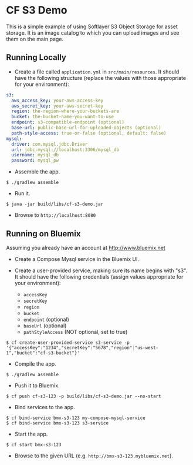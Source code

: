 # CF S3 Demo

This is a simple example of using Softlayer S3 Object Storage for asset storage. It is an image catalog to which you can upload images and see them on the main page.

## Running Locally

* Create a file called `application.yml` in `src/main/resources`. It should have the following structure (replace the values with those appropriate for your environment):

```yaml
s3:
  aws_access_key: your-aws-access-key
  aws_secret_key: your-aws-secret-key
  region: the-region-where-your-buckets-are
  bucket: the-bucket-name-you-want-to-use
  endpoint: s3-compatible-endpoint (optional)
  base-url: public-base-url-for-uploaded-objects (optional)
  path-style-access: true-or-false (optional, default: false)
mysql:
  driver: com.mysql.jdbc.Driver
  url: jdbc:mysql://localhost:3306/mysql_db
  username: mysql_db
  password: mysql_pw
```

* Assemble the app.

```
$ ./gradlew assemble
```

* Run it.

```
$ java -jar build/libs/cf-s3-demo.jar 
```

* Browse to `http://localhost:8080`

## Running on Bluemix

Assuming you already have an account at http://www.bluemix.net

* Create a Compose Mysql service in the Bluemix UI.


* Create a user-provided service, making sure its name begins with "s3". It should have the following credentials (assign values appropriate for your environment):
    * `accessKey`
    * `secretKey`
    * `region`
    * `bucket`
    * `endpoint` (optional)
    * `baseUrl` (optional)
    * `pathStyleAccess` (NOT optional, set to true)
```
$ cf create-user-provided-service s3-service -p '{"accessKey":"1234","secretKey":"5678","region":"us-west-1","bucket":"cf-s3-bucket"}'
```

* Compile the app.
```
$ ./gradlew assemble
```

* Push it to Bluemix. 

```
$ cf push cf-s3-123 -p build/libs/cf-s3-demo.jar --no-start
```

* Bind services to the app.

```
$ cf bind-service bmx-s3-123 my-compose-mysql-service
$ cf bind-service bmx-s3-123 s3-service
```

* Start the app.

```
$ cf start bmx-s3-123
```

* Browse to the given URL (e.g. `http://bmx-s3-123.mybluemix.net`).

